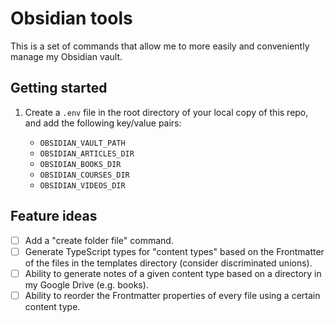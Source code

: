# Obsidian tools

This is a set of commands that allow me to more easily and conveniently manage my Obsidian vault.

## Getting started

1. Create a `.env` file in the root directory of your local copy of this repo, and add the following key/value pairs:

    - `OBSIDIAN_VAULT_PATH`
    - `OBSIDIAN_ARTICLES_DIR`
    - `OBSIDIAN_BOOKS_DIR`
    - `OBSIDIAN_COURSES_DIR`
    - `OBSIDIAN_VIDEOS_DIR`

## Feature ideas

- [ ] Add a "create folder file" command.
- [ ] Generate TypeScript types for "content types" based on the Frontmatter of the files in the templates directory (consider discriminated unions).
- [ ] Ability to generate notes of a given content type based on a directory in my Google Drive (e.g. books).
- [ ] Ability to reorder the Frontmatter properties of every file using a certain content type.
